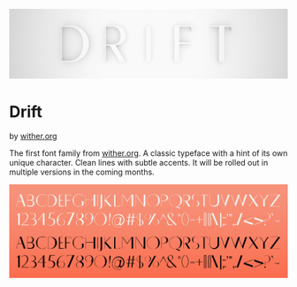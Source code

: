 ![HI](https://raw.githubusercontent.com/othersfollow/Drift/master/images/drift-thin.jpg)

# Drift

by <a href="www.wither.org">wither.org</a>

The first font family from <a href="www.wither.org">wither.org</a>.  A classic typeface with a hint of its own unique character.  Clean lines with subtle accents.  It will be rolled out in multiple versions in the coming months.


![font](https://raw.githubusercontent.com/othersfollow/Drift/master/images/drift%20text%202.jpg)
